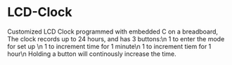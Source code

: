 # LCD-Clock
Customized LCD Clock programmed with embedded C on a breadboard, 
The clock records up to 24 hours, and has 3 buttons:\n
1 to enter the mode for set up \n
1 to increment time for 1 minute\n
1 to increment tiem for 1 hour\n
Holding a button will continously increase the time.

